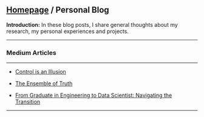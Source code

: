 ## [Homepage](https://zachamida.github.io) / Personal Blog

**Introduction:** In these blog posts, I share general thoughts about my research, my personal experiences and projects.

---

### Medium Articles

---

* [Control is an Illusion](https://medium.com/@zac.hamida/control-is-an-illusion-8fbb537ed178)

* [The Ensemble of Truth](https://medium.com/@zac.hamida/the-ensemble-of-truth-a23746e93e79)

* [From Graduate in Engineering to Data Scientist: Navigating the Transition](https://medium.com/@zac.hamida/from-graduate-in-engineering-to-data-scientist-navigating-the-transition-c662b9c25e33)

---